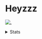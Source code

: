 # Heyzzz  

[![.](https://skillicons.dev/icons?i=js,java)](https://skillicons.dev)  

<details>
<summary>Stats</summary
<!--START_SECTION:waka-->

```txt
TypeScript   13 hrs 56 mins  ████████████████░░░░░░░░░   64.18 %
JavaScript   6 hrs 25 mins   ███████▒░░░░░░░░░░░░░░░░░   29.62 %
JSON         45 mins         █░░░░░░░░░░░░░░░░░░░░░░░░   03.47 %
Bash         16 mins         ▒░░░░░░░░░░░░░░░░░░░░░░░░   01.23 %
CSS          15 mins         ▒░░░░░░░░░░░░░░░░░░░░░░░░   01.19 %
```

<!--END_SECTION:waka-->
</details>
